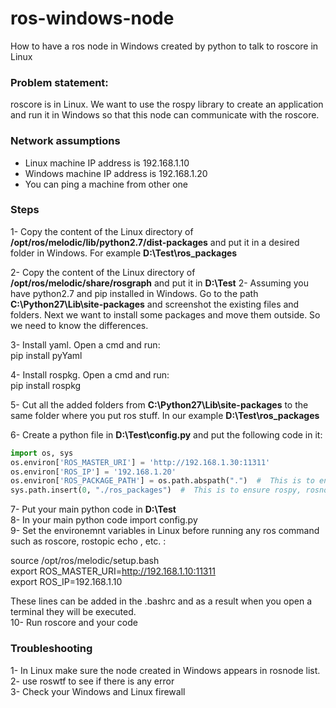 # ros-windows-node
How to have a ros node in Windows created by python to talk to roscore in Linux

### Problem statement:  
roscore is in Linux. We want to use the rospy library to create an application and run it in Windows so that this node can communicate with the roscore.

### Network assumptions  
- Linux machine IP address is 192.168.1.10  
- Windows machine IP address is 192.168.1.20  
- You can ping a machine from other one

### Steps  
1- Copy the content of the Linux directory of **/opt/ros/melodic/lib/python2.7/dist-packages** and put it in a desired folder in Windows. For example **D:\Test\ros_packages**

2- Copy the content of the Linux directory of **/opt/ros/melodic/share/rosgraph** and put it in **D:\Test**
2- Assuming you have python2.7 and pip installed in Windows. Go to the path **C:\Python27\Lib\site-packages** and screenshot the existing files and folders. Next we want to install some packages and move them outside. So we need to know the differences.

3- Install yaml. Open a cmd and run:  
pip install pyYaml

4- Install rospkg.  Open a cmd and run:  
pip install rospkg

5- Cut all the added folders from **C:\Python27\Lib\site-packages** to the same folder where you put ros stuff. In our example **D:\Test\ros_packages**

6- Create a python file in **D:\Test\config.py** and put the following code in it:
```python
import os, sys  
os.environ['ROS_MASTER_URI'] = 'http://192.168.1.30:11311'  
os.environ['ROS_IP'] = '192.168.1.20'
os.environ['ROS_PACKAGE_PATH'] = os.path.abspath(".")  #  This is to ensure rosgraph is known
sys.path.insert(0, "./ros_packages")  #  This is to ensure rospy, rosnode , etc packages are known
```
  
7- Put your main python code in  **D:\Test**   
8- In your main python code import config.py   
9- Set the environemnt variables in Linux before running any ros command such as roscore, rostopic echo , etc. :

source /opt/ros/melodic/setup.bash   
export ROS_MASTER_URI=http://192.168.1.10:11311   
export ROS_IP=192.168.1.10   

These lines can be added in the .bashrc and as a result when you open a terminal they will be executed.  
10- Run roscore and your code  

### Troubleshooting
1- In Linux make sure the node created in Windows appears in rosnode list.   
2- use roswtf to see if there is any error  
3- Check your Windows and Linux firewall

